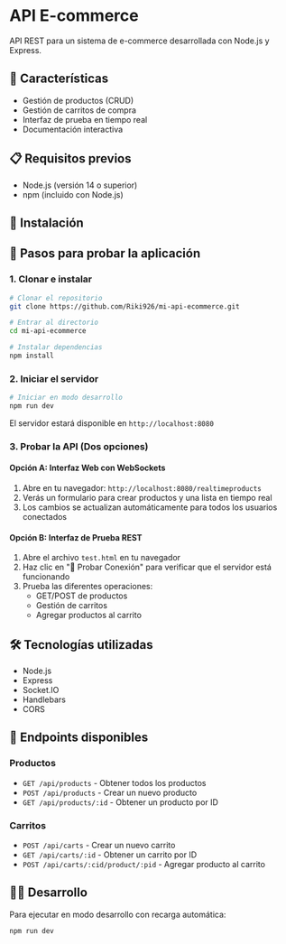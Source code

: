 # API E-commerce

API REST para un sistema de e-commerce desarrollada con Node.js y Express.

## 🚀 Características

- Gestión de productos (CRUD)
- Gestión de carritos de compra
- Interfaz de prueba en tiempo real
- Documentación interactiva

## 📋 Requisitos previos

- Node.js (versión 14 o superior)
- npm (incluido con Node.js)

## 🔧 Instalación

## 🚀 Pasos para probar la aplicación

### 1. Clonar e instalar
```bash
# Clonar el repositorio
git clone https://github.com/Riki926/mi-api-ecommerce.git

# Entrar al directorio
cd mi-api-ecommerce

# Instalar dependencias
npm install
```

### 2. Iniciar el servidor
```bash
# Iniciar en modo desarrollo
npm run dev
```
El servidor estará disponible en `http://localhost:8080`

### 3. Probar la API (Dos opciones)

#### Opción A: Interfaz Web con WebSockets
1. Abre en tu navegador: `http://localhost:8080/realtimeproducts`
2. Verás un formulario para crear productos y una lista en tiempo real
3. Los cambios se actualizan automáticamente para todos los usuarios conectados

#### Opción B: Interfaz de Prueba REST
1. Abre el archivo `test.html` en tu navegador
2. Haz clic en "🔗 Probar Conexión" para verificar que el servidor está funcionando
3. Prueba las diferentes operaciones:
   - GET/POST de productos
   - Gestión de carritos
   - Agregar productos al carrito

## 🛠️ Tecnologías utilizadas

- Node.js
- Express
- Socket.IO
- Handlebars
- CORS

## 📄 Endpoints disponibles

### Productos
- `GET /api/products` - Obtener todos los productos
- `POST /api/products` - Crear un nuevo producto
- `GET /api/products/:id` - Obtener un producto por ID

### Carritos
- `POST /api/carts` - Crear un nuevo carrito
- `GET /api/carts/:id` - Obtener un carrito por ID
- `POST /api/carts/:cid/product/:pid` - Agregar producto al carrito

## 👩‍💻 Desarrollo

Para ejecutar en modo desarrollo con recarga automática:
```bash
npm run dev
```